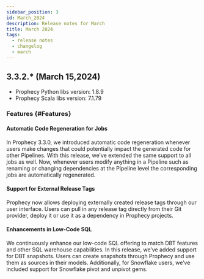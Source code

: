 ```yaml
---
sidebar_position: 3
id: March_2024
description: Release notes for March
title: March 2024
tags:
  - release notes
  - changelog
  - march
---
```


## 3.3.2.\* (March 15,2024)

- Prophecy Python libs version: 1.8.9
- Prophecy Scala libs version: 7.1.79

### Features {#Features}

#### Automatic Code Regeneration for Jobs

In Prophecy 3.3.0, we introduced automatic code regeneration whenever users make changes that could potentially impact the generated code for other Pipelines.
With this release, we’ve extended the same support to all jobs as well. Now, whenever users modify anything in a Pipeline such as renaming or changing dependencies at the Pipeline level the corresponding jobs are automatically regenerated.

#### Support for External Release Tags

Prophecy now allows deploying externally created release tags through our user interface. Users can pull in any release tag directly from their Git provider, deploy it or use it as a dependency in Prophecy projects.

#### Enhancements in Low-Code SQL

We continuously enhance our low-code SQL offering to match DBT features and other SQL warehouse capabilities. In this release, we’ve added support for DBT snapshots. Users can create snapshots through Prophecy and use them as sources in their models. Additionally, for Snowflake users, we’ve included support for Snowflake pivot and unpivot gems.
